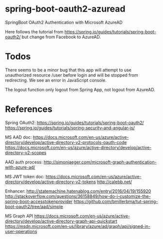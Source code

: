 # spring-boot-oauth2-azuread
SpringBoot OAuth2 Authentication with Microsoft AzureAD

Here follows the tutorial from https://spring.io/guides/tutorials/spring-boot-oauth2/ but change from Facebook to AzureAD.

# Todos
There seems to be a minor bug that this app will attempt to use unauthorized resource /user before login and will be stopped from redirecting.  We see an error in JavaScript console.

The logout function only logout from Spring App, not logout from AzureAD. 

# References
Spring OAuth2:
   https://spring.io/guides/tutorials/spring-boot-oauth2/
   https://spring.io/guides/tutorials/spring-security-and-angular-js/

MS AAD doc:
   https://docs.microsoft.com/en-us/azure/active-directory/develop/active-directory-v2-protocols-oauth-code
   https://docs.microsoft.com/en-us/azure/active-directory/develop/active-directory-v2-scopes

AAD auth process:
   http://simonjaeger.com/microsoft-graph-authentication-with-azure-ad/

MS JWT token doc:
   https://docs.microsoft.com/en-us/azure/active-directory/develop/active-directory-v2-tokens
   http://calebb.net/

Enhancer:
   http://statemachine.hatenablog.com/entry/2016/04/19/155920
   http://stackoverflow.com/questions/36158849/how-do-i-customize-the-spring-boot-accesstokenprovider
   https://github.com/bmillerbma/tut-spring-boot-oauth2/tree/aad/simple

MS Graph API
   https://docs.microsoft.com/en-us/azure/active-directory/develop/active-directory-graph-api-quickstart
   https://msdn.microsoft.com/en-us/library/azure/ad/graph/api/signed-in-user-operations
